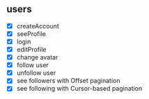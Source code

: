 ## users

- [x] createAccount
- [x] seeProfile
- [x] login
- [x] editProfile
- [x] change avatar
- [x] follow user
- [x] unfollow user
- [x] see followers with Offset pagination
- [x] see following with Cursor-based pagination